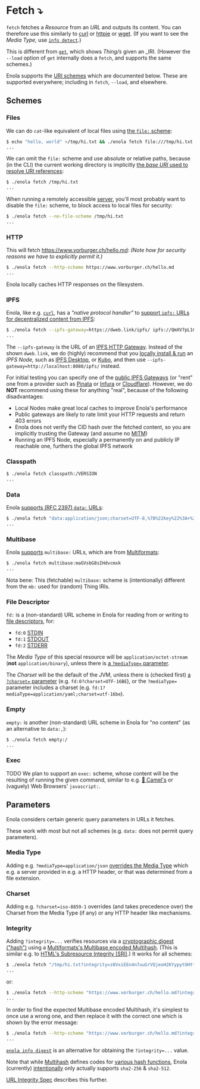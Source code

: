 <!--
    SPDX-License-Identifier: Apache-2.0

    Copyright 2024-2025 The Enola <https://enola.dev> Authors

    Licensed under the Apache License, Version 2.0 (the "License");
    you may not use this file except in compliance with the License.
    You may obtain a copy of the License at

        https://www.apache.org/licenses/LICENSE-2.0

    Unless required by applicable law or agreed to in writing, software
    distributed under the License is distributed on an "AS IS" BASIS,
    WITHOUT WARRANTIES OR CONDITIONS OF ANY KIND, either express or implied.
    See the License for the specific language governing permissions and
    limitations under the License.
-->

# Fetch ⤵️

`fetch` fetches a _Resource_ from an _URL_ and outputs its content. You can therefore use this similarly to [curl](https://curl.se/) or [httpie](https://httpie.io/cli) or [wget](https://en.wikipedia.org/wiki/Wget). (If you want to see the _Media Type,_ use [`info detect`](../info/index.md#detect).)

This is different from [`get`](../get/index.md), which shows _Thing/s_ given an _IRI.
(However the `--load` option of `get` internally does a `fetch`, and supports the same schemes.)

Enola supports the [URI schemes](https://en.wikipedia.org/wiki/List_of_URI_schemes) which are documented below.
These are supported everywhere; including in `fetch`, `--load`, and elsewhere.

## Schemes

### Files

We can do `cat`-like equivalent of local files using [the `file:` scheme](https://en.wikipedia.org/wiki/File_URI_scheme):

```bash cd ../.././..
$ echo "hello, world" >/tmp/hi.txt && ./enola fetch file:///tmp/hi.txt
...
```

We can omit the `file:` scheme and use absolute or relative paths,
because (in the CLI) the current working directory is implicitly [the _base URI_
used to resolve URI references](https://en.wikipedia.org/wiki/Uniform_Resource_Identifier#URI_references):

```bash cd ../.././..
$ ./enola fetch /tmp/hi.txt
...
```

When running a remotely accessible [server](../server/index.md), you'll most probably want to disable the `file:` scheme,
to block access to local files for security:

```bash $? cd ../.././..
$ ./enola fetch --no-file-scheme /tmp/hi.txt
...
```

### HTTP

This will fetch <https://www.vorburger.ch/hello.md>: _(Note how for security reasons we have to explicitly permit it.)_

```bash cd ../.././..
$ ./enola fetch --http-scheme https://www.vorburger.ch/hello.md
...
```

Enola locally caches HTTP responses on the filesystem.

### IPFS

Enola, like e.g. [`curl`](https://curl.se), has a _"native protocol handler"_
to [support `ipfs:` URLs for decentralized content from IPFS](https://ipfs.tech/):

```bash cd ../.././..
$ ./enola fetch --ipfs-gateway=https://dweb.link/ipfs/ ipfs://QmXV7pL1CB7A8Tzk7jP2XE9kRyk8HZd145KDptdxzmNLfu
...
```

The `--ipfs-gateway` is the URL of an [IPFS HTTP Gateway](https://docs.ipfs.tech/reference/http/gateway/).
Instead of the shown `dweb.link`,
we do (highly) recommend that you [locally install & run](https://docs.ipfs.tech/install/) an _IPFS Node,_
such as [IPFS Desktop](https://docs.ipfs.tech/install/ipfs-desktop/),
or [Kubo](https://docs.ipfs.tech/install/command-line/),
and then use `--ipfs-gateway=http://localhost:8080/ipfs/` instead.

For initial testing you can specify one of the [public IPFS Gateways](https://ipfs.github.io/public-gateway-checker/)
(or "rent" one from a provider such as [Pinata](https://pinata.cloud/dedicated-ipfs-gateways) or [Infura](https://www.infura.io/product/ipfs) or [Cloudflare](https://www.cloudflare.com/application-services/products/web3/)).
However, we do **NOT** recommend using these for anything "real",
because of the following disadvantages:

* Local Nodes make great local caches to improve Enola's performance
* Public gateways are likely to rate limit your HTTP requests and return 403 errors
* Enola does not verify the CID hash over the fetched content, so you are implicitly trusting the Gateway (and assume no [MITM](https://en.wikipedia.org/wiki/Man-in-the-middle_attack))
* Running an IPFS Node, especially a permanently on and publicly IP reachable one, furthers the global IPFS network

<!-- PS: IPFS URLs typically don't work directly in your web browser - unless you install the [IPFS Companion Browser Extension](https://docs.ipfs.tech/install/ipfs-companion/).

PPS: Note that the `//` separator after `ipfs:` is mandatory;
we (intentionally) do not support `ipfs:Qm..` (or `ipfs:/Qm..`), nor e.g. `dweb://ipfs/Qm..`.
For background about why this is so,
see https://github.com/ipfs/in-web-browsers/blob/68483d0bbe014d0626ca28b6e0d224341c1e8b8f/ADDRESSING.md and the conclusion of https://github.com/ipfs/kubo/issues/1678#issuecomment-492977659. -->

### Classpath

```bash cd ../.././..
$ ./enola fetch classpath:/VERSION
...
```

### Data

Enola [supports (RFC 2397) `data:` URLs](https://en.m.wikipedia.org/wiki/Data_URI_scheme):

```bash cd ../.././..
$ ./enola fetch "data:application/json;charset=UTF-8,%7B%22key%22%3A+%22value%22%7D"
...
```

### Multibase

Enola [supports](https://github.com/multiformats/multibase/issues/134) `multibase:` URLs, which are from [Multiformats](https://multiformats.io/):

```bash cd ../.././..
$ ./enola fetch multibase:maGVsbG8sIHdvcmxk
...
```

Nota bene: This (fetchable) `multibase:` scheme is (intentionally) different from the `mb:` used for (random) Thing IRIs.

### File Descriptor

`fd:` is a (non-standard) URL scheme in Enola for reading from or writing to [file descriptors](https://en.wikipedia.org/wiki/File_descriptor), for:

* `fd:0` [STDIN](https://en.wikipedia.org/wiki/Stdin)
* `fd:1` [STDOUT](https://en.wikipedia.org/wiki/Stdout)
* `fd:2` [STDERR](https://en.wikipedia.org/wiki/Stderr)

The _Media Type_ of this special resource will be `application/octet-stream` (**not** `application/binary`),
unless there is [a `?mediaType=` parameter](#media-type).

The _Charset_ will be the default of the JVM,
unless there is (checked first) [a `?charset=` parameter](#charset) (e.g. `fd:0?charset=UTF-16BE`),
or the `?mediaType=` parameter includes a charset (e.g. `fd:1?mediaType=application/yaml;charset=utf-16be`).

<!-- If updating ^^^ then also update JavaDoc of dev.enola.common.io.resource.FileDescriptorResource -->

<!-- TODO Support '-' as special URI shortcut for fd:0 STDIN? -->

### Empty

`empty:` is another (non-standard) URL scheme in Enola for "no content" (as an alternative to `data:,`):

```bash cd ../.././..
$ ./enola fetch empty:/
...
```

### Exec

TODO We plan to support an `exec:` scheme,  whose content will be the resulting of running the given command,
similar to e.g. [🐪 Camel's](https://camel.apache.org/components/4.8.x/exec-component.html) or (vaguely) Web Browsers'
`javascript:`.

<!-- TODO ### Git `git:` ? -->

## Parameters

Enola considers certain generic query parameters in URLs it fetches.

These work with most but not all schemes (e.g. `data:` does not permit query parameters).

### Media Type

Adding e.g. `?mediaType=application/json` [overrides the Media Type](../info/index.md#detect)
which e.g. a server provided in e.g. a HTTP header,
or that was determined from a file extension.

### Charset

Adding e.g. `?charset=iso-8859-1` overrides (and takes precedence over)
the Charset from the Media Type (if any) or any HTTP header like mechanisms.

### Integrity

Adding `?integrity=...` verifies resources via a [cryptographic digest ("hash")](https://docs.ipfs.tech/concepts/hashing/)
using a [Multiformats's Multibase encoded Multihash](https://www.multiformats.io).
(This is similar e.g. to [HTML's Subresource Integrity (SRI)](https://developer.mozilla.org/en-US/docs/Web/Security/Subresource_Integrity).)
It works for all schemes:

```bash cd ../.././..
$ ./enola fetch "/tmp/hi.txt?integrity=z8VxiEEn4n7uuGrVQjeoH2KYypytUHttCubqN7rr65xSH3wjLDjHciXuTyTHkoRuJT1Njghj68RQdynADQt9vzLgyEs"
...
```

or:

```bash cd ../.././..
$ ./enola fetch --http-scheme "https://www.vorburger.ch/hello.md?integrity=z8VttgvnrXN5ZzqAh8BLwyup7htUmSM9gbKR445teEECTwMRDQTireiWgWauLiZ4Xr5esrqbVFNbAuAM2XyZ4CTxU7N"
...
```

In order to find the expected Multibase encoded Multihash,
it's simplest to once use a wrong one, and then replace it with the correct one which is shown by the error message:

```bash $? cd ../.././..
$ ./enola fetch --http-scheme "https://www.vorburger.ch/hello.md?integrity=z8VsnXyGnRwJpnrQXB8KcLstvgFYGZ2f5BCm3DVndcNZ8NswtkCqsut69e7yd1FKNtettjgy669GNVt8VSTGxkAiJaB"
...
```

[`enola info digest`](../info/index.md#digest) is an alternative for obtaining the `?integrity=...` value.

Note that while [Multihash](https://www.multiformats.io/multihash/) defines codes for [various hash functions](https://github.com/multiformats/multicodec/blob/master/table.csv),
Enola (currently) [intentionally](https://github.com/google/guava/issues/5990#issuecomment-2571350434) only actually supports `sha2-256` & `sha2-512`.

[URL Integrity Spec](../../specs/url-integrity/index.md) describes this further.

<!-- TODO ?cache from OptionalCachingResourceProvider (current un-used) -->

<!--
## Screencast

![Demo](script.svg)
-->
